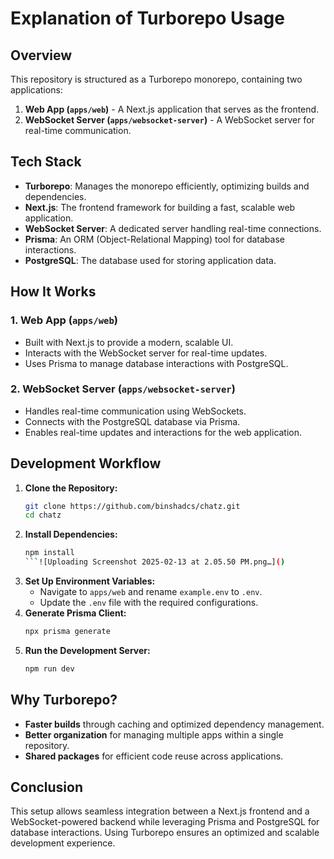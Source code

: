 # Explanation of Turborepo Usage

## Overview

This repository is structured as a Turborepo monorepo, containing two applications:

1. **Web App (`apps/web`)** - A Next.js application that serves as the frontend.
2. **WebSocket Server (`apps/websocket-server`)** - A WebSocket server for real-time communication.

## Tech Stack

- **Turborepo**: Manages the monorepo efficiently, optimizing builds and dependencies.
- **Next.js**: The frontend framework for building a fast, scalable web application.
- **WebSocket Server**: A dedicated server handling real-time connections.
- **Prisma**: An ORM (Object-Relational Mapping) tool for database interactions.
- **PostgreSQL**: The database used for storing application data.

## How It Works

### 1. **Web App (`apps/web`)**
- Built with Next.js to provide a modern, scalable UI.
- Interacts with the WebSocket server for real-time updates.
- Uses Prisma to manage database interactions with PostgreSQL.

### 2. **WebSocket Server (`apps/websocket-server`)**
- Handles real-time communication using WebSockets.
- Connects with the PostgreSQL database via Prisma.
- Enables real-time updates and interactions for the web application.

## Development Workflow

1. **Clone the Repository:**
   ```sh
   git clone https://github.com/binshadcs/chatz.git
   cd chatz
   ```
2. **Install Dependencies:**
   ```sh
   npm install
   ```![Uploading Screenshot 2025-02-13 at 2.05.50 PM.png…]()

3. **Set Up Environment Variables:**
   - Navigate to `apps/web` and rename `example.env` to `.env`.
   - Update the `.env` file with the required configurations.
4. **Generate Prisma Client:**
   ```sh
   npx prisma generate
   ```
5. **Run the Development Server:**
   ```sh
   npm run dev
   ```

## Why Turborepo?
- **Faster builds** through caching and optimized dependency management.
- **Better organization** for managing multiple apps within a single repository.
- **Shared packages** for efficient code reuse across applications.



## Conclusion
This setup allows seamless integration between a Next.js frontend and a WebSocket-powered backend while leveraging Prisma and PostgreSQL for database interactions. Using Turborepo ensures an optimized and scalable development experience.

